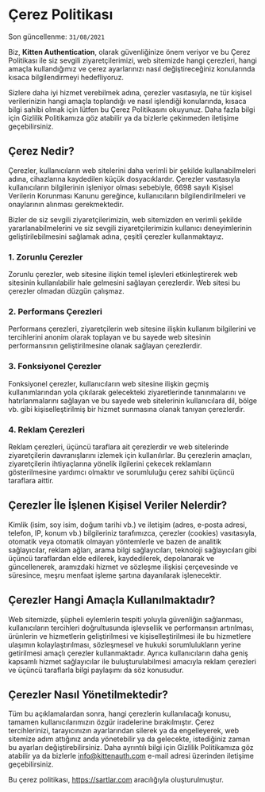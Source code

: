 # Çerez Politikası

Son güncellenme: `31/08/2021`

Biz, **Kitten Authentication**, olarak güvenliğinize önem veriyor ve bu Çerez Politikası ile siz sevgili ziyaretçilerimizi, web sitemizde hangi çerezleri, hangi amaçla kullandığımız ve çerez ayarlarınızı nasıl değiştireceğiniz konularında kısaca bilgilendirmeyi hedefliyoruz.

Sizlere daha iyi hizmet verebilmek adına, çerezler vasıtasıyla, ne tür kişisel verilerinizin hangi amaçla toplandığı ve nasıl işlendiği konularında, kısaca bilgi sahibi olmak için lütfen bu Çerez Politikasını okuyunuz. Daha fazla bilgi için Gizlilik Politikamıza göz atabilir ya da bizlerle çekinmeden iletişime geçebilirsiniz.

## Çerez Nedir?

Çerezler, kullanıcıların web sitelerini daha verimli bir şekilde kullanabilmeleri adına, cihazlarına kaydedilen küçük dosyacıklardır. Çerezler vasıtasıyla kullanıcıların bilgilerinin işleniyor olması sebebiyle, 6698 sayılı Kişisel Verilerin Korunması Kanunu gereğince, kullanıcıların bilgilendirilmeleri ve onaylarının alınması gerekmektedir.

Bizler de siz sevgili ziyaretçilerimizin, web sitemizden en verimli şekilde yararlanabilmelerini ve siz sevgili ziyaretçilerimizin kullanıcı deneyimlerinin geliştirilebilmesini sağlamak adına, çeşitli çerezler kullanmaktayız.

### 1. Zorunlu Çerezler
   Zorunlu çerezler, web sitesine ilişkin temel işlevleri etkinleştirerek web sitesinin kullanılabilir hale gelmesini sağlayan çerezlerdir. Web sitesi bu çerezler olmadan düzgün çalışmaz.

### 2. Performans Çerezleri
   Performans çerezleri, ziyaretçilerin web sitesine ilişkin kullanım bilgilerini ve tercihlerini anonim olarak toplayan ve bu sayede web sitesinin performansının geliştirilmesine olanak sağlayan çerezlerdir.

### 3. Fonksiyonel Çerezler
   Fonksiyonel çerezler, kullanıcıların web sitesine ilişkin geçmiş kullanımlarından yola çıkılarak gelecekteki ziyaretlerinde tanınmalarını ve hatırlanmalarını sağlayan ve bu sayede web sitelerinin kullanıcılara dil, bölge vb. gibi kişiselleştirilmiş bir hizmet sunmasına olanak tanıyan çerezlerdir.

### 4. Reklam Çerezleri
   Reklam çerezleri, üçüncü taraflara ait çerezlerdir ve web sitelerinde ziyaretçilerin davranışlarını izlemek için kullanılırlar. Bu çerezlerin amaçları, ziyaretçilerin ihtiyaçlarına yönelik ilgilerini çekecek reklamların gösterilmesine yardımcı olmaktır ve sorumluluğu çerez sahibi üçüncü taraflara aittir.

## Çerezler İle İşlenen Kişisel Veriler Nelerdir?
Kimlik (isim, soy isim, doğum tarihi vb.) ve iletişim (adres, e-posta adresi, telefon, IP, konum vb.) bilgileriniz tarafımızca, çerezler (cookies) vasıtasıyla, otomatik veya otomatik olmayan yöntemlerle ve bazen de analitik sağlayıcılar, reklam ağları, arama bilgi sağlayıcıları, teknoloji sağlayıcıları gibi üçüncü taraflardan elde edilerek, kaydedilerek, depolanarak ve güncellenerek, aramızdaki hizmet ve sözleşme ilişkisi çerçevesinde ve süresince, meşru menfaat işleme şartına dayanılarak işlenecektir.

## Çerezler Hangi Amaçla Kullanılmaktadır?

Web sitemizde, şüpheli eylemlerin tespiti yoluyla güvenliğin sağlanması, kullanıcıların tercihleri doğrultusunda işlevsellik ve performansın artırılması, ürünlerin ve hizmetlerin geliştirilmesi ve kişiselleştirilmesi ile bu hizmetlere ulaşımın kolaylaştırılması, sözleşmesel ve hukuki sorumlulukların yerine getirilmesi amaçlı çerezler kullanmaktadır. Ayrıca kullanıcıların daha geniş kapsamlı hizmet sağlayıcılar ile buluşturulabilmesi amacıyla reklam çerezleri ve üçüncü taraflarla bilgi paylaşımı da söz konusudur.

## Çerezler Nasıl Yönetilmektedir?

Tüm bu açıklamalardan sonra, hangi çerezlerin kullanılacağı konusu, tamamen kullanıcılarımızın özgür iradelerine bırakılmıştır. Çerez tercihlerinizi, tarayıcınızın ayarlarından silerek ya da engelleyerek, web sitemize adım attığınız anda yönetebilir ya da gelecekte, istediğiniz zaman bu ayarları değiştirebilirsiniz. Daha ayrıntılı bilgi için Gizlilik Politikamıza göz atabilir ya da bizlerle [info@kittenauth.com](mailto:info@kittenauth.com) e-mail adresi üzerinden iletişime geçebilirsiniz.

Bu çerez politikası, https://sartlar.com aracılığıyla oluşturulmuştur.
